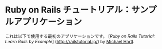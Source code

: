 # Ruby on Rails チュートリアル：サンプルアプリケーション

これは以下で使用する最初のアプリケーションです。
[*Ruby on Rails Tutorial: Learn Rails by Example*] (http://railstutorial.jp/)
by [Michael Hartl](http://michaelhartl.com/).
